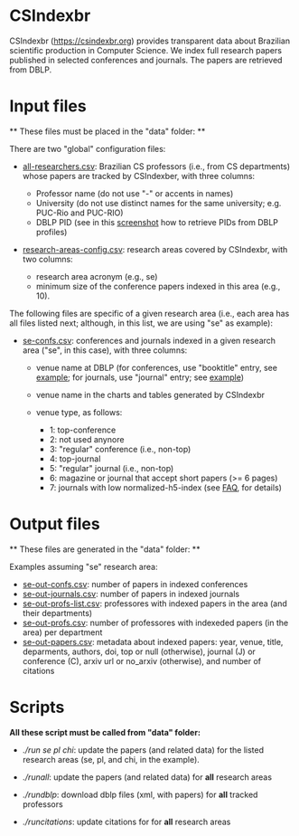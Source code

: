 # CSIndexbr

CSIndexbr (https://csindexbr.org) provides transparent data about Brazilian scientific production in Computer Science. We index full research papers published in selected conferences and journals. The papers are retrieved from DBLP.

# Input files

** These files must be placed in the "data" folder: **

There are two "global" configuration files:

* [all-researchers.csv](https://github.com/aserg-ufmg/CSIndex/blob/master/data/all-researchers.csv): Brazilian CS professors (i.e., from CS departments) whose papers are tracked by CSIndexber, with three columns:

  * Professor name (do not use "-" or accents in names)
  * University (do not use distinct names for the same university; e.g. PUC-Rio and PUC-RIO)
  * DBLP PID (see in this [screenshot](https://github.com/aserg-ufmg/CSIndex/blob/master/figs/dblp-pid-screenshot.jpg) how to retrieve PIDs from DBLP profiles)
  
* [research-areas-config.csv](https://github.com/aserg-ufmg/CSIndex/blob/master/data/research-areas-config.csv): research areas covered by CSIndexbr, with two columns: 
  * research area acronym (e.g., se)
  * minimum size of the conference papers indexed in this area (e.g., 10).

The following files are specific of a given research area (i.e., each area has all files listed next; although, in this list, we are using "se" as example):

* [se-confs.csv](https://github.com/aserg-ufmg/CSIndex/blob/master/data/se-confs.csv): conferences and journals indexed in a given research area ("se", in this case), with three columns: 

  * venue name at DBLP (for conferences, use "booktitle" entry, see [example](https://dblp.uni-trier.de/rec/xml/conf/esem/CoelhoVSS18.xml); for journals, use "journal" entry; see [example](https://dblp.uni-trier.de/rec/xml/journals/jss/BritoHVR18.xml))
  * venue name in the charts and tables generated by CSIndexbr
  * venue type, as follows:

    * 1: top-conference 
    * 2: not used anynore
    * 3: "regular" conference (i.e., non-top)
    * 4: top-journal 
    * 5: "regular" journal (i.e., non-top)
    * 6: magazine or journal that accept short papers (>= 6 pages)
    * 7: journals with low normalized-h5-index (see [FAQ](https://csindexbr.org/faq.html), for details) 

# Output files

** These files are generated in the "data" folder: **

Examples assuming "se" research area:

* [se-out-confs.csv](https://github.com/aserg-ufmg/CSIndex/blob/master/data/se-out-confs.csv): number of papers in indexed conferences
* [se-out-journals.csv](https://github.com/aserg-ufmg/CSIndex/blob/master/data/se-out-journals.csv): number of papers in indexed journals
* [se-out-profs-list.csv](https://github.com/aserg-ufmg/CSIndex/blob/master/data/se-out-profs-list.csv): professores with indexed papers in the area (and their departments)
* [se-out-profs.csv](https://github.com/aserg-ufmg/CSIndex/blob/master/data/se-out-profs.csv): number of professores with indexeded papers (in the area) per department
* [se-out-papers.csv](https://github.com/aserg-ufmg/CSIndex/blob/master/data/se-out-papers.csv): metadata about indexed papers: year, venue, title, deparments, authors, doi, top or null (otherwise), journal (J) or conference (C), arxiv url or no_arxiv (otherwise), and number of citations
 
# Scripts 

**All these script must be called from "data" folder:**

* *./run se pl chi*: update the papers (and related data) for the listed research areas (se, pl, and chi, in the example). 

* *./runall*: update the papers (and related data) for **all** research areas

* *./rundblp*: download dblp files (xml, with papers) for **all** tracked professors

* *./runcitations*: update citations for for **all** research areas

